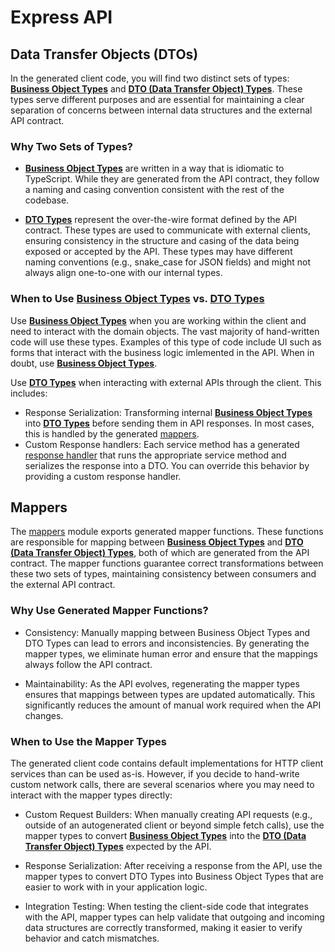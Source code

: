 <!--
This code was generated by @basketry/typescript-dtos@0.2.2

Changes to this file may cause incorrect behavior and will be lost if
the code is regenerated.

To make changes to the contents of this file:
1. Edit source/path.ext
2. Run the Basketry CLI

About Basketry: https://basketry.io
About @basketry/typescript-dtos: https://basketry.io/docs/components/@basketry/typescript-dtos
-->

# Express API

## Data Transfer Objects (DTOs)

In the generated client code, you will find two distinct sets of types: [**Business Object Types**](../types.ts) and [**DTO (Data Transfer Object) Types**](./types.ts). These types serve different purposes and are essential for maintaining a clear separation of concerns between internal data structures and the external API contract.

### Why Two Sets of Types?

- [**Business Object Types**](../types.ts) are written in a way that is idiomatic to TypeScript. While they are generated from the API contract, they follow a naming and casing convention consistent with the rest of the codebase.

- [**DTO Types**](./types.ts) represent the over-the-wire format defined by the API contract. These types are used to communicate with external clients, ensuring consistency in the structure and casing of the data being exposed or accepted by the API. These types may have different naming conventions (e.g., snake_case for JSON fields) and might not always align one-to-one with our internal types.

### When to Use [**Business Object Types**](../types.ts) vs. [**DTO Types**](./types.ts)

Use [**Business Object Types**](../types.ts) when you are working within the client and need to interact with the domain objects. The vast majority of hand-written code will use these types. Examples of this type of code include UI such as forms that interact with the business logic imlemented in the API. When in doubt, use [**Business Object Types**](../types.ts).

Use [**DTO Types**](./types.ts) when interacting with external APIs through the client. This includes:

- Response Serialization: Transforming internal [**Business Object Types**](../types.ts) into [**DTO Types**](./types.ts) before sending them in API responses. In most cases, this is handled by the generated [mappers](./mappers.ts).
- Custom Response handlers: Each service method has a generated [response handler](./handlers.ts) that runs the appropriate service method and serializes the response into a DTO. You can override this behavior by providing a custom response handler.

## Mappers

The [mappers](./mappers.ts) module exports generated mapper functions. These functions are responsible for mapping between [**Business Object Types**](../types.ts) and [**DTO (Data Transfer Object) Types**](./types.ts), both of which are generated from the API contract. The mapper functions guarantee correct transformations between these two sets of types, maintaining consistency between consumers and the external API contract.

### Why Use Generated Mapper Functions?

- Consistency: Manually mapping between Business Object Types and DTO Types can lead to errors and inconsistencies. By generating the mapper types, we eliminate human error and ensure that the mappings always follow the API contract.

- Maintainability: As the API evolves, regenerating the mapper types ensures that mappings between types are updated automatically. This significantly reduces the amount of manual work required when the API changes.

### When to Use the Mapper Types

The generated client code contains default implementations for HTTP client services than can be used as-is. However, if you decide to hand-write custom network calls, there are several scenarios where you may need to interact with the mapper types directly:

- Custom Request Builders: When manually creating API requests (e.g., outside of an autogenerated client or beyond simple fetch calls), use the mapper types to convert [**Business Object Types**](../types.ts) into the [**DTO (Data Transfer Object) Types**](./types.ts) expected by the API.

- Response Serialization: After receiving a response from the API, use the mapper types to convert DTO Types into Business Object Types that are easier to work with in your application logic.

- Integration Testing: When testing the client-side code that integrates with the API, mapper types can help validate that outgoing and incoming data structures are correctly transformed, making it easier to verify behavior and catch mismatches.
